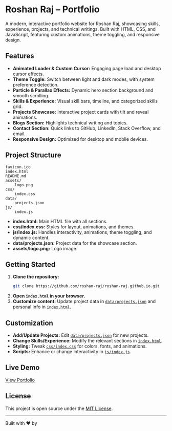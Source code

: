 # Roshan Raj – Portfolio

A modern, interactive portfolio website for Roshan Raj, showcasing skills, experience, projects, and technical writings. Built with HTML, CSS, and JavaScript, featuring custom animations, theme toggling, and responsive design.

## Features

- **Animated Loader & Custom Cursor:** Engaging page load and desktop cursor effects.
- **Theme Toggle:** Switch between light and dark modes, with system preference detection.
- **Particle & Parallax Effects:** Dynamic hero section background and smooth scrolling.
- **Skills & Experience:** Visual skill bars, timeline, and categorized skills grid.
- **Projects Showcase:** Interactive project cards with tilt and reveal animations.
- **Blogs Section:** Highlights technical writing and topics.
- **Contact Section:** Quick links to GitHub, LinkedIn, Stack Overflow, and email.
- **Responsive Design:** Optimized for desktop and mobile devices.

## Project Structure

```
favicon.ico
index.html
README.md
assets/
    logo.png
css/
    index.css
data/
    projects.json
js/
    index.js
```

- **index.html:** Main HTML file with all sections.
- **css/index.css:** Styles for layout, animations, and themes.
- **js/index.js:** Handles interactivity, animations, theme toggling, and dynamic content.
- **data/projects.json:** Project data for the showcase section.
- **assets/logo.png:** Logo image.

## Getting Started

1. **Clone the repository:**
   ```sh
   git clone https://github.com/roshan-raj/roshan-raj.github.io.git
   ```
2. **Open `index.html` in your browser.**
3. **Customize content:** Update project data in [`data/projects.json`](data/projects.json) and personal info in [`index.html`](index.html).

## Customization

- **Add/Update Projects:** Edit [`data/projects.json`](data/projects.json) for new projects.
- **Change Skills/Experience:** Modify the relevant sections in [`index.html`](index.html).
- **Styling:** Tweak [`css/index.css`](css/index.css) for colors, fonts, and animations.
- **Scripts:** Enhance or change interactivity in [`js/index.js`](js/index.js).

## Live Demo

[View Portfolio](https://roshan-raj.github.io/)

## License

This project is open source under the [MIT License](LICENSE).

---

Built with ❤️ by